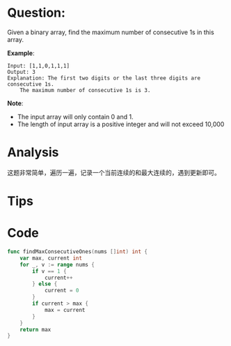# Question:

Given a binary array, find the maximum number of consecutive 1s in this array.

**Example**:
```
Input: [1,1,0,1,1,1]
Output: 3
Explanation: The first two digits or the last three digits are consecutive 1s.
    The maximum number of consecutive 1s is 3.
```

**Note**:
* The input array will only contain 0 and 1.
* The length of input array is a positive integer and will not exceed 10,000

# Analysis

这题非常简单，遍历一遍，记录一个当前连续的和最大连续的，遇到更新即可。

# Tips

# Code
```go
func findMaxConsecutiveOnes(nums []int) int {
	var max, current int
	for _, v := range nums {
		if v == 1 {
			current++
		} else {
			current = 0
		}
		if current > max {
			max = current
		}
	}
	return max
}
```

